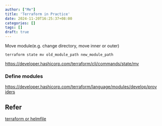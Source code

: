 ```yaml
---
author: ["Me"]
title: 'Terraform in Practice'
date: 2024-11-20T16:25:37+08:00
categories: []
tags: []
draft: true
---
```


Move module(e.g. change directory, move inner or outer)

```
terraform state mv old_module_path new_module_path
```

https://developer.hashicorp.com/terraform/cli/commands/state/mv

### Define modules

https://developer.hashicorp.com/terraform/language/modules/develop/providers



## Refer

[terraform or helmfile](https://faun.pub/why-i-no-longer-use-terraform-for-templating-kubernetes-9aef37741447)
